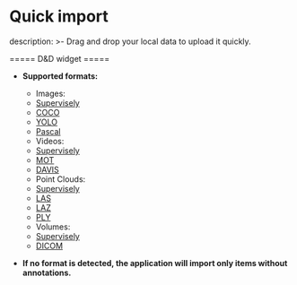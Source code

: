 # Quick import

description: >-
Drag and drop your local data to upload it quickly.

===== D&D widget =====

- **Supported formats:**

  - Images:
  - [Supervisely](https://docs.supervise.ly/data-organization/00_ann_format_navi)
  - [COCO](https://cocodataset.org/#format-data)
  - [YOLO]()
  - [Pascal](http://host.robots.ox.ac.uk/pascal/VOC/voc2012/htmldoc/index.html)
  - Videos:
  - [Supervisely](https://docs.supervise.ly/data-organization/00_ann_format_navi)
  - [MOT](https://motchallenge.net/instructions/)
  - [DAVIS](https://davischallenge.org/davis2017/code.html)
  - Point Clouds:
  - [Supervisely](https://docs.supervise.ly/data-organization/00_ann_format_navi)
  - [LAS](https://www.asprs.org/wp-content/uploads/2010/12/LAS_1_4_r13.pdf)
  - [LAZ](https://www.asprs.org/wp-content/uploads/2010/12/LAS_1_4_r13.pdf)
  - [PLY](http://paulbourke.net/dataformats/ply/)
  - Volumes:
  - [Supervisely](https://docs.supervise.ly/data-organization/00_ann_format_navi)
  - [DICOM](https://www.dicomstandard.org/current/)

- **If no format is detected, the application will import only items without annotations.**
